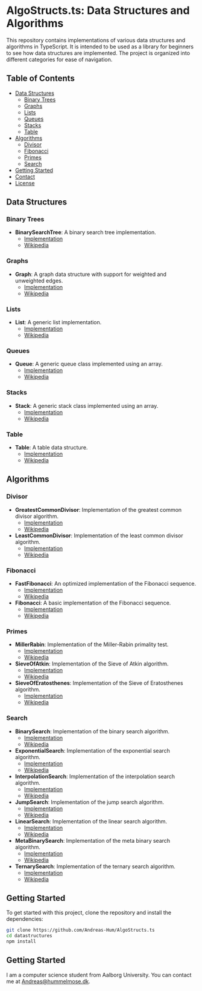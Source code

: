 # AlgoStructs.ts: Data Structures and Algorithms

This repository contains implementations of various data structures and algorithms in TypeScript. It is intended to be used as a library for beginners to see how data structures are implemented. The project is organized into different categories for ease of navigation.

## Table of Contents

- [Data Structures](#data-structures)
  - [Binary Trees](#binary-trees)
  - [Graphs](#graphs)
  - [Lists](#lists)
  - [Queues](#queues)
  - [Stacks](#stacks)
  - [Table](#table)
- [Algorithms](#algorithms)
  - [Divisor](#divisor)
  - [Fibonacci](#fibonacci)
  - [Primes](#primes)
  - [Search](#search)
- [Getting Started](#getting-started)
- [Contact](#contact)
- [License](#license)

## Data Structures

### Binary Trees

- **BinarySearchTree**: A binary search tree implementation.
  - [Implementation](src/DataStructures/BinaryTrees/BinarySearchTree.ts)
  - [Wikipedia](https://en.wikipedia.org/wiki/Binary_search_tree)

### Graphs

- **Graph**: A graph data structure with support for weighted and unweighted edges.
  - [Implementation](src/DataStructures/Graphs/Graph.ts)
  - [Wikipedia](https://en.wikipedia.org/wiki/Graph_(abstract_data_type))

### Lists

- **List**: A generic list implementation.
  - [Implementation](src/DataStructures/Lists/List.ts)
  - [Wikipedia](https://en.wikipedia.org/wiki/List_(abstract_data_type))

### Queues

- **Queue**: A generic queue class implemented using an array.
  - [Implementation](src/DataStructures/Queues/Queue.ts)
  - [Wikipedia](https://en.wikipedia.org/wiki/Queue_(abstract_data_type))

### Stacks

- **Stack**: A generic stack class implemented using an array.
  - [Implementation](src/DataStructures/Stacks/Stack.ts)
  - [Wikipedia](https://en.wikipedia.org/wiki/Stack_(abstract_data_type))

### Table

- **Table**: A table data structure.
  - [Implementation](src/DataStructures/Table/Table.ts)
  - [Wikipedia](https://en.wikipedia.org/wiki/Table_(information))

## Algorithms

### Divisor

- **GreatestCommonDivisor**: Implementation of the greatest common divisor algorithm.
  - [Implementation](src/Algorithms/Divisor/GreatestCommonDivisor.ts)
  - [Wikipedia](https://en.wikipedia.org/wiki/Greatest_common_divisor)
- **LeastCommonDivisor**: Implementation of the least common divisor algorithm.
  - [Implementation](src/Algorithms/Divisor/LeastCommonDivisor.ts)
  - [Wikipedia](https://en.wikipedia.org/wiki/Least_common_multiple)

### Fibonacci

- **FastFibonacci**: An optimized implementation of the Fibonacci sequence.
  - [Implementation](src/Algorithms/Fibbonachi/FastFibbonachi.ts)
  - [Wikipedia](https://en.wikipedia.org/wiki/Fibonacci_number)
- **Fibonacci**: A basic implementation of the Fibonacci sequence.
  - [Implementation](src/Algorithms/Fibbonachi/Fibbonachi.ts)
  - [Wikipedia](https://en.wikipedia.org/wiki/Fibonacci_number)

### Primes

- **MillerRabin**: Implementation of the Miller-Rabin primality test.
  - [Implementation](src/Algorithms/Primes/MillerRabin.ts)
  - [Wikipedia](https://en.wikipedia.org/wiki/Miller%E2%80%93Rabin_primality_test)
- **SieveOfAtkin**: Implementation of the Sieve of Atkin algorithm.
  - [Implementation](src/Algorithms/Primes/SieveofAtkin.ts)
  - [Wikipedia](https://en.wikipedia.org/wiki/Sieve_of_Atkin)
- **SieveOfEratosthenes**: Implementation of the Sieve of Eratosthenes algorithm.
  - [Implementation](src/Algorithms/Primes/SieveOfEratosthenes.ts)
  - [Wikipedia](https://en.wikipedia.org/wiki/Sieve_of_Eratosthenes)

### Search

- **BinarySearch**: Implementation of the binary search algorithm.
  - [Implementation](src/Algorithms/Search/BinarySearch.ts)
  - [Wikipedia](https://en.wikipedia.org/wiki/Binary_search_algorithm)
- **ExponentialSearch**: Implementation of the exponential search algorithm.
  - [Implementation](src/Algorithms/Search/ExponentialSearch.ts)
  - [Wikipedia](https://en.wikipedia.org/wiki/Exponential_search)
- **InterpolationSearch**: Implementation of the interpolation search algorithm.
  - [Implementation](src/Algorithms/Search/InterpolationSearch.ts)
  - [Wikipedia](https://en.wikipedia.org/wiki/Interpolation_search)
- **JumpSearch**: Implementation of the jump search algorithm.
  - [Implementation](src/Algorithms/Search/JumpSearch.ts)
  - [Wikipedia](https://en.wikipedia.org/wiki/Jump_search)
- **LinearSearch**: Implementation of the linear search algorithm.
  - [Implementation](src/Algorithms/Search/LinearSearch.ts)
  - [Wikipedia](https://en.wikipedia.org/wiki/Linear_search)
- **MetaBinarySearch**: Implementation of the meta binary search algorithm.
  - [Implementation](src/Algorithms/Search/MetaBinarySearch.ts)
  - [Wikipedia](https://en.wikipedia.org/wiki/Binary_search_algorithm#Meta_binary_search)
- **TernarySearch**: Implementation of the ternary search algorithm.
  - [Implementation](src/Algorithms/Search/TernarySearch.ts)
  - [Wikipedia](https://en.wikipedia.org/wiki/Ternary_search)

## Getting Started

To get started with this project, clone the repository and install the dependencies:

```sh
git clone https://github.com/Andreas-Hum/AlgoStructs.ts
cd datastructures
npm install
```

## Getting Started

I am a computer science student from Aalborg University. You can contact me at [Andreas@hummelmose.dk](mailto:Andreas@hummelmose.dk).

